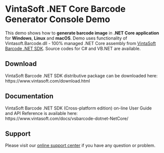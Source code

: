 <h1>VintaSoft .NET Core Barcode Generator Console Demo</h1>

This demo shows how to <strong>generate barcode image</strong> in <strong>.NET Core application</strong> for <strong>Windows</strong>, <strong>Linux</strong> and <strong>macOS</strong>. Demo uses functionality of Vintasoft.Barcode.dll - 100% managed .NET Core assembly from <a href="https://www.vintasoft.com/vsbarcode-dotnet-index.html">VintaSoft Barcode .NET SDK</a>. Source codes for C# and VB.NET are available.


<h2>Download</h2>
VintaSoft Barcode .NET SDK distributive package can be downloaded here: https://www.vintasoft.com/download.html


<h2>Documentation</h2>
VintaSoft Barcode .NET SDK (Cross-platform edition) on-line User Guide and API Reference is available here: https://www.vintasoft.com/docs/vsbarcode-dotnet-NetCore/


<h2>Support</h2>
Please visit our <a href="https://www.vintasoft.com/support/">online support center</a> if you have any question or problem.
